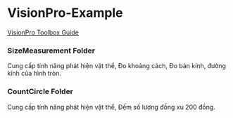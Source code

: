 # VisionPro-Example

[VisionPro Toolbox Guide](https://github.com/tranhien1612/VisionPro-Example/wiki/VisionPro-Toolbox-Guide)

### SizeMeasurement Folder
Cung cấp tính năng phát hiện vật thể, Đo khoảng cách, Đo bán kính, đường kính của hình tròn.

### CountCircle Folder
Cung cấp tính năng phát hiện vật thể, Đếm số lượng đồng xu 200 đồng.

